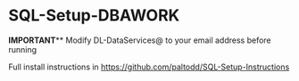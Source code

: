# SQL-Setup-DBAWORK

****IMPORTANT******
Modify DL-DataServices@ to your email address before running

Full install instructions in https://github.com/paltodd/SQL-Setup-Instructions
